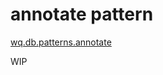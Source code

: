 annotate pattern
================

[wq.db.patterns.annotate]

WIP

[wq.db.patterns.annotate]: https://github.com/wq/wq.db/blob/master/patterns/annotate
